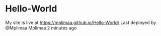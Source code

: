 # Hello-World



My site is live at https://mplimaa.github.io/Hello-World/
Last deployed by @Mplimaa Mplimaa 2 minutes ago
